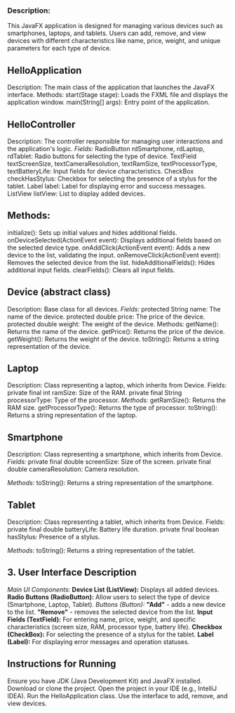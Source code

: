 ### Description: 
This JavaFX application is designed for managing various devices such as smartphones, laptops, and tablets. 
Users can add, remove, and view devices with different characteristics like name, price, weight, and unique parameters for each type of device.


## HelloApplication
Description: The main class of the application that launches the JavaFX interface.
Methods:
start(Stage stage): Loads the FXML file and displays the application window.
main(String[] args): Entry point of the application.

## HelloController
Description: The controller responsible for managing user interactions and the application's logic.
*Fields:*
RadioButton rdSmartphone, rdLaptop, rdTablet: Radio buttons for selecting the type of device.
TextField textScreenSize, textCameraResolution, textRamSize, textProcessorType, textBatteryLife: Input fields for device characteristics.
CheckBox checkHasStylus: Checkbox for selecting the presence of a stylus for the tablet.
Label label: Label for displaying error and success messages.
ListView<String> listView: List to display added devices.

## Methods:
initialize(): Sets up initial values and hides additional fields.
onDeviceSelected(ActionEvent event): Displays additional fields based on the selected device type.
onAddClick(ActionEvent event): Adds a new device to the list, validating the input.
onRemoveClick(ActionEvent event): Removes the selected device from the list.
hideAdditionalFields(): Hides additional input fields.
clearFields(): Clears all input fields.

## Device (abstract class)
Description: Base class for all devices.
*Fields:*
protected String name: The name of the device.
protected double price: The price of the device.
protected double weight: The weight of the device.
Methods:
getName(): Returns the name of the device.
getPrice(): Returns the price of the device.
getWeight(): Returns the weight of the device.
toString(): Returns a string representation of the device.

## Laptop
Description: Class representing a laptop, which inherits from Device.
Fields:
private final int ramSize: Size of the RAM.
private final String processorType: Type of the processor.
*Methods:*
getRamSize(): Returns the RAM size.
getProcessorType(): Returns the type of processor.
toString(): Returns a string representation of the laptop.

## Smartphone
Description: Class representing a smartphone, which inherits from Device.
*Fields:*
private final double screenSize: Size of the screen.
private final double cameraResolution: Camera resolution.

*Methods:*
toString(): Returns a string representation of the smartphone.

## Tablet
Description: Class representing a tablet, which inherits from Device.
Fields:
private final double batteryLife: Battery life duration.
private final boolean hasStylus: Presence of a stylus.

*Methods:*
toString(): Returns a string representation of the tablet.

## 3. User Interface Description
*Main UI Components:*
**Device List (ListView):** Displays all added devices.
**Radio Buttons (RadioButton):** Allow users to select the type of device (Smartphone, Laptop, Tablet).
*Buttons (Button):*
**"Add"** - adds a new device to the list.
**"Remove"** - removes the selected device from the list.
**Input Fields (TextField):** For entering name, price, weight, and specific characteristics (screen size, RAM, processor type, battery life).
**Checkbox (CheckBox):** For selecting the presence of a stylus for the tablet.
**Label (Label):** For displaying error messages and operation statuses.

 ## Instructions for Running
Ensure you have JDK (Java Development Kit) and JavaFX installed.
Download or clone the project.
Open the project in your IDE (e.g., IntelliJ IDEA).
Run the HelloApplication class.
Use the interface to add, remove, and view devices.
